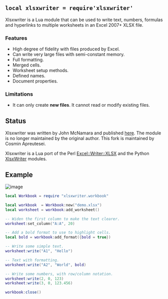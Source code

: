
## `local xlsxwriter = require'xlsxwriter'`

Xlsxwriter is a Lua module that can be used to write text, numbers, formulas
and hyperlinks to multiple worksheets in an Excel 2007+ XLSX file.

### Features

* High degree of fidelity with files produced by Excel.
* Can write very large files with semi-constant memory.
* Full formatting.
* Merged cells.
* Worksheet setup methods.
* Defined names.
* Document properties.

### Limitations

 * It can only create **new files**. It cannot read or modify existing files.

## Status

Xlsxwriter was written by John McNamara and published
[here](https://github.com/jmcnamara/xlsxwriter.lua). The module is no
longer maintained by the original author. This fork is maintained by
Cosmin Apreutesei.

Xlsxwriter is a Lua port of the Perl
[Excel::Writer::XLSX](http://search.cpan.org/~jmcnamara/Excel-Writer-XLSX/)
and the Python [XlsxWriter](http://xlsxwriter.readthedocs.org) modules.

## Example

![image](/files/luapower/xlsxwriter/_images/demo.png)

```lua
local Workbook = require "xlsxwriter.workbook"

local workbook  = Workbook:new("demo.xlsx")
local worksheet = workbook:add_worksheet()

-- Widen the first column to make the text clearer.
worksheet:set_column("A:A", 20)

-- Add a bold format to use to highlight cells.
local bold = workbook:add_format({bold = true})

-- Write some simple text.
worksheet:write("A1", "Hello")

-- Text with formatting.
worksheet:write("A2", "World", bold)

-- Write some numbers, with row/column notation.
worksheet:write(2, 0, 123)
worksheet:write(3, 0, 123.456)

workbook:close()

```

